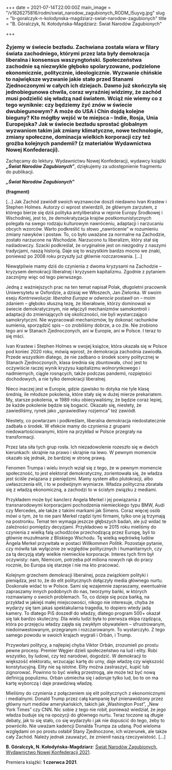 +++
date = 2021-07-14T22:00:00Z
main_image = "/v1626275816/rodm/swiat_narodow_zagubionych_RODM_l5uyvg.jpg"
slug = "b-goralczyk-n-kolodynska-magdziarz-swiat-narodow-zagubionych"
title = "B. Góralczyk, N. Kołodyńska-Magdziarz: Świat Narodów Zagubionych"

+++
### **Żyjemy w świecie bezładu. Zachwiana została wiara w filary świata zachodniego, którymi przez lata były demokracja liberalna i konsensus waszyngtoński. Społeczeństwa zachodnie są niezwykle głęboko spolaryzowane, podzielone ekonomicznie, politycznie, ideologicznie. Wyzwanie chińskie to największe wyzwanie jakie stało przed Stanami Zjednoczonymi w całych ich dziejach. Dawno już skończyła się jednobiegunowa chwila, coraz wyraźniej widzimy, że zachód musi podzielić się władzą nad światem. Wciąż nie wiemy co z tego wyniknie: czy będziemy żyć znów w świecie dwubiegunowym? A może do USA i Chin dojdą kolejne bieguny? Kto mógłby wejść w te miejsca – Indie, Rosja, Unia Europejska? Jak w świecie bezładu sprostać globalnym wyzwaniom takim jak zmiany klimatyczne, nowe technologie, zmiany społeczne, dominacja wielkich korporacji czy też groźba kolejnych pandemii? (z materiałów Wydawnictwa Nowej Konfederacji).** 

Zachęcamy do lektury. Wydawnictwu Nowej Konfederacji, wydawcy książki **_„Świat Narodów Zagubionych”_**, dziękujemy za udostępnienie fragmentu do publikacji.

**_„Świat Narodów Zagubionych”_**

**(fragment)** 

\[…\] Jak Zachód zawiódł swoich wyznawców doszli niedawno Ivan Krastew i Stephen Holmes. Autorzy ci wprost stwierdzili, że głównym zarzutem, z którego bierze się dziś polityka antyliberalna w rejonie Europy Środkowej i Wschodniej, jest to, że demokratyzacja krajów postkomunistycznych polegała na swego rodzaju kulturowym nawróceniu, adaptacji i narzucaniu obcych wzorców. Warto podkreślić tu słowo „nawrócenie” w rozumieniu zmiany nawyków i postaw. To, co było uważane za normalne na Zachodzie, zostało narzucone na Wschodzie. Narzucono tu liberalizm, który stał się naśladowczy. Szacki podkreślał, że oryginalnie jest on niezgodny z naszymi tradycjami, naszą historią. Daje się to wszystkim bardzo mocno we znaki, ponieważ po 2008 roku przyszły już głównie rozczarowania. \[…\]

Niewątpliwie mamy dziś do czynienia z dwoma kryzysami na Zachodzie – kryzysem demokracji liberalnej i kryzysem kapitalizmu. Zgodnie z pytaniem zacznijmy więc od tego pierwszego.

Jedną z ważniejszych prac na ten temat napisał Polak, długoletni pracownik Uniwersytetu w Oxfordzie, a dzisiaj we Włoszech, Jan Zielonka. W swoim eseju _Kontrrewolucja: liberalna Europa w odwrocie_ postawił on – moim zdaniem – głęboko słuszną tezę, że liberałowie, którzy dominowali w świecie demokratycznym, nie włączyli mechanizmów samokontroli i adaptacji do zmieniających się okoliczności, nie byli wystarczająco samokrytyczni. Nie wypracowali mechanizmów, by dokonać rachunków sumienia, sporządzić spis – co zrobiliśmy dobrze, a co źle. Nie zrobiono tego ani w Stanach Zjednoczonych, ani w Europie, ani w Polsce. I teraz to się mści.

Ivan Krastew i Stephen Holmes w swojej książce, która ukazała się w Polsce pod koniec 2020 roku, mówią wprost, że demokracja zachodnia zawiodła. Przede wszystkim dlatego, że nie zadbano o środek sceny politycznej w Stanach Zjednoczonych, klasa średnia się zbuntowała, choć jest to oczywiście raczej wynik kryzysu kapitalizmu wolnorynkowego i nadmiernych, ciągle rosnących, także podczas pandemii, rozpiętości dochodowych, a nie tylko demokracji liberalnej.

Nieco inaczej jest w Europie, gdzie zjawisko to dotyka nie tyle klasę średnią, ile młodsze pokolenia, które stały się w dużej mierze prekariatem. My, starsze pokolenia, w 1989 roku obiecywaliśmy, że będzie coraz lepiej, że każde pokolenie będzie się bogacić. Okazało się, niestety, że zawiedliśmy, rynek jako „sprawiedliwy rozjemca” też zawiódł.

Niestety, co powtarzam i podkreślam, liberalna demokracja niedostatecznie zadbała o środek. W efekcie mamy do czynienia z grupami niedowartościowanymi, które na przykład w Polsce przegrały na transformacji.

Przez lata siła tych grup rosła. Ich niezadowolenie rozeszło się w dwóch kierunkach: skrajnie na prawo i skrajnie na lewo. W pewnym momencie okazało się jednak, że bardziej w stronę prawą.

Fenomen Trumpa i wielu innych wziął się z tego, że w pewnym momencie społeczność, to jest elektorat demokratyczny, zorientowała się, że władza jest ściśle związana z pieniędzmi. Mamy system albo plutokracji, albo uwłaszczenia elit, i to w podwójnym wymiarze. Władza polityczna zbratała się z władzą ekonomiczną, a zachodzi to w ścisłym związku z mediami.

Przykładem może być kanclerz Angela Merkel i jej powiązania z transnarodowymi korporacjami pochodzenia niemieckiego typu BMW, Audi czy Mercedes, ale także z takimi markami jak Simens. Coraz więcej osób mówi o tym, że to nie pani Merkel rządzi tymi firmami, tylko one ją trzymają na postronku. Temat ten wymaga jeszcze głębszych badań, ale już widać te zależności pomiędzy decyzjami. Przykładowo w 2015 roku mieliśmy do czynienia z wielką falą uchodźców przechodzącą przez Europę, byli to głównie muzułmanie z Bliskiego Wschodu. Tę wielką wędrówkę ludów Angela Merkel przywitała w postaci _Willkommen Politik_. Pozostaje pytanie, czy mówiła tak wyłącznie ze względów politycznych i humanitarnych, czy za tą decyzją stały wielkie niemieckie korporacje. Interes tych firm był oczywisty: nam, Niemcom, potrzeba pół miliona nowych rąk do pracy rocznie, bo Europa się starzeje i nie ma kto pracować.

Kolejnym grzechem demokracji liberalnej, poza związkiem polityki i pieniądza, jest to, że do elit politycznych dołączyły media głównego nurtu. Doskonale widać to w Polsce. Sami się wzajemnie zapraszamy, ewentualnie zapraszamy innych podobnych do nas, tworzymy bańki, w których rozmawiamy o swoich problemach. To, co dzieje się poza bańką, na przykład w jakiejś małej miejscowości, nikogo nie interesuje, chyba że wydarzy się tam jakaś spektakularna tragedia, to dopiero wtedy jadą kamery. To dlatego PiS doszedł do władzy, dlatego program 500+ okazał się tak bardzo skuteczny. Dla wielu ludzi była to pierwsza ekipa rządząca, która po przejęciu władzy zajęła się zwykłym obywatelem – sfrustrowanym, niedoinwestowanym, przegranym i rozczarowanym. To wystarczyło. Z tego samego powodu w swoich krajach wygrali i Orbán, i Trump.

Przywołani politycy, a najlepiej chyba Viktor Orbán, zrozumieli po prostu pewne procesy. Premier Węgier dzieli społeczeństwo na lud i elity. Robi wszystko, by ludowi, czy też narodowi, dogodzić. W demokracji to większość elektoratu, wrzucając kartę do urny, daje władzę czy większość konstytucyjną. Elity nie są istotne. Elity można zastraszyć, kupić lub zignorować. Powinno to być wielką przestrogą, ale może też być nową definicją populizmu. Orbán uśmiecha się i adoruje tylko lud, bo to on ma kartę wyborczą i daje prawdziwą władzę.

Mieliśmy do czynienia z połączeniem się elit politycznych z ekonomicznymi i medialnymi. Donald Trump przez całą kampanię był znienawidzony przez główny nurt mediów amerykańskich, takich jak „Washington Post”, „New York Times” czy CNN. Nic sobie z tego nie robił, ponieważ wiedział, że jego władza buduje się na opozycji do głównego nurtu. Teraz toczone są długie debaty, jak to się stało, co się wydarzyło i jak nie dopuścić do tego, żeby to powróciło. Nie uważam kadencji Donalda Trumpa za udaną. Pod wieloma względami on po prostu osłabił Stany Zjednoczone, ich wizerunek, ale także cały Zachód. Należy jednak zauważyć, że zmienił naszą rzeczywistość. \[…\]

**B. Góralczyk, N. Kołodyńska-Magdziarz**: [Świat Narodów Zagubionych, Wydawnictwo Nowej Konfederacji 2021](https://nowakonfederacja.pl/produkt/swiat-narodow-zagubionych/ "https://nowakonfederacja.pl/produkt/swiat-narodow-zagubionych/").

Premiera książki: **1 czerwca 2021**.
